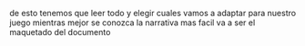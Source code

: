 de esto tenemos que leer todo y elegir cuales vamos a adaptar para nuestro juego 
mientras mejor se conozca la narrativa mas facil va a ser el maquetado del documento 
